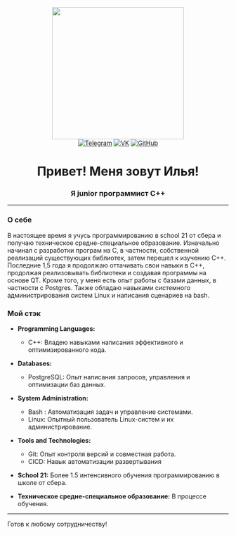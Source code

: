 <div align="center">
  <img src="https://media.giphy.com/media/v1.Y2lkPTc5MGI3NjExazVrd3owZzRxNG1wdnBodGxvNjZtN3l4N2djOGZmanYyOG52NjNhciZlcD12MV9pbnRlcm5hbF9naWZfYnlfaWQmY3Q9Zw/2IudUHdI075HL02Pkk/giphy.gif" width="300"/>
</div>
<div align="center">
  <a href="https://t.me/oldlifeblood"><img src="https://img.shields.io/badge/-Telegram-2CA5E0?style=for-the-badge&logo=telegram&logoColor=white" alt="Telegram"></a>
  <a href="https://vk.com/oldlifeblood"><img src="https://img.shields.io/badge/-VK-4C75A3?style=for-the-badge&logo=vk&logoColor=white" alt="VK"></a>
  <a href="https://github.com/oldlifeblood"><img src="https://img.shields.io/badge/-GitHub-181717?style=for-the-badge&logo=github&logoColor=white" alt="GitHub"></a>
</div>
<h1 align="center">Привет! Меня зовут Илья!</h1>
<h3 align="center">Я junior программист С++</h3>

---

### О себе

В настоящее время я учусь программированию в school 21 от сбера и получаю техническое средне-специальное образование. Изначально начинал с разработки програм на C, в частности, собственной реализаций существующих библиотек, затем перешел к изучению С++. Последние 1,5 года я продолжаю оттачивать свои навыки в C++, продолжая реализовывать библиотеки и создавая программы на основе QT. Кроме того, у меня есть опыт работы с базами данных, в частности с Postgres. Также обладаю навыками системного администрирования систем Linux и написания сценариев на bash.

### Мой стэк

- **Programming Languages:**
  - C++: Владею навыками написания эффективного и оптимизированного кода.
- **Databases:**
  - PostgreSQL: Опыт написания запросов, управления и оптимизации баз данных.
- **System Administration:**
  - Bash : Автоматизация задач и управление системами.
  - Linux: Опытный пользователь Linux-систем и их администрирование.
- **Tools and Technologies:**
  - Git: Опыт контроля версий и совместная работа.
  - СICD: Навык автоматизации развертывания

- **School 21:** Более 1.5 интенсивного обучения программированию в школе от сбера.
- **Техническое средне-специальное образование:** В процессе обучения.

---

Готов к любому сотрудничеству!
